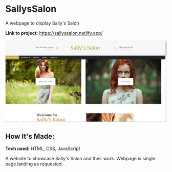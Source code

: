 # SallysSalon

A webpage to display Sally's Salon

**Link to project:** https://sallyssalon.netlify.app/

![Website thumbnail](images/Webpage.png)

## How It's Made:

**Tech used:** HTML, CSS, JavaScript

A website to showcase Sally's Salon and their work. Webpage is single page landing as requested.
